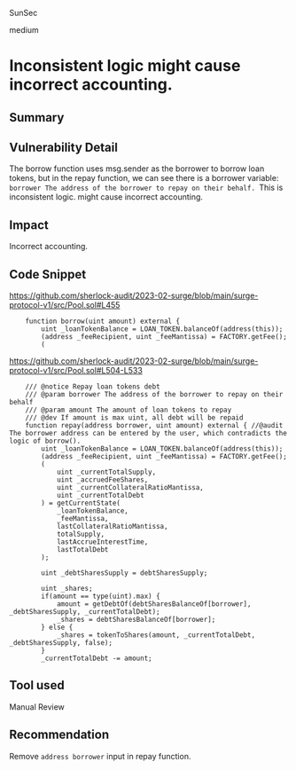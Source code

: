 SunSec

medium

# Inconsistent logic might cause incorrect accounting.

## Summary

## Vulnerability Detail
The borrow function uses msg.sender as the borrower to borrow loan tokens, but in the repay function, we can see there is a borrower variable: `borrower The address of the borrower to repay on their behalf. `This is inconsistent logic. might cause incorrect accounting.

## Impact
Incorrect accounting.

## Code Snippet
https://github.com/sherlock-audit/2023-02-surge/blob/main/surge-protocol-v1/src/Pool.sol#L455
```solidity
    function borrow(uint amount) external {
        uint _loanTokenBalance = LOAN_TOKEN.balanceOf(address(this));
        (address _feeRecipient, uint _feeMantissa) = FACTORY.getFee();
        (  
```
https://github.com/sherlock-audit/2023-02-surge/blob/main/surge-protocol-v1/src/Pool.sol#L504-L533
```solidity
    /// @notice Repay loan tokens debt
    /// @param borrower The address of the borrower to repay on their behalf
    /// @param amount The amount of loan tokens to repay
    /// @dev If amount is max uint, all debt will be repaid
    function repay(address borrower, uint amount) external { //@audit The borrower address can be entered by the user, which contradicts the logic of borrow(). 
        uint _loanTokenBalance = LOAN_TOKEN.balanceOf(address(this));
        (address _feeRecipient, uint _feeMantissa) = FACTORY.getFee();
        (  
            uint _currentTotalSupply,
            uint _accruedFeeShares,
            uint _currentCollateralRatioMantissa,
            uint _currentTotalDebt
        ) = getCurrentState(
            _loanTokenBalance,
            _feeMantissa,
            lastCollateralRatioMantissa,
            totalSupply,
            lastAccrueInterestTime,
            lastTotalDebt
        );

        uint _debtSharesSupply = debtSharesSupply;

        uint _shares;
        if(amount == type(uint).max) {
            amount = getDebtOf(debtSharesBalanceOf[borrower], _debtSharesSupply, _currentTotalDebt);
            _shares = debtSharesBalanceOf[borrower];
        } else {
            _shares = tokenToShares(amount, _currentTotalDebt, _debtSharesSupply, false);
        }
        _currentTotalDebt -= amount;

```
## Tool used

Manual Review

## Recommendation
Remove `address borrower` input in repay  function.
 
